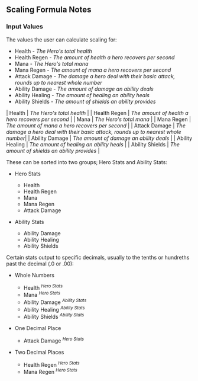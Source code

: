 ## Scaling Formula Notes

### Input Values

The values the user can calculate scaling for:

* Health - *The Hero's total health*
* Health Regen - *The amount of health a hero recovers per second*
* Mana - *The Hero's total mana*
* Mana Regen - *The amount of mana a hero recovers per second*
* Attack Damage - *The damage a hero deal with their basic attack, rounds up to nearest whole number*
* Ability Damage - *The amount of damage an ability deals*
* Ability Healing - *The amount of healing an ability heals*
* Ability Shields - *The amount of shields an ability provides*

| Health          |  *The Hero's total health*                                                          |
| Health Regen    |  *The amount of health a hero recovers per second*                                  |
| Mana            |  *The Hero's total mana*                                                            |
| Mana Regen      |  *The amount of mana a hero recovers per second*                                    |
| Attack Damage   |  *The damage a hero deal with their basic attack, rounds up to nearest whole number*|
| Ability Damage  |  *The amount of damage an ability deals*                                            |
| Ability Healing |  *The amount of healing an ability heals*                                           |
| Ability Shields |  *The amount of shields an ability provides*                                        |

These can be sorted into two groups; Hero Stats and Ability Stats:

* Hero Stats
    * Health
    * Health Regen
    * Mana
    * Mana Regen
    * Attack Damage

* Ability Stats
    * Ability Damage
    * Ability Healing
    * Ability Shields

Certain stats output to specific decimals, usually to the tenths or hundreths past the decimal (.0 or .00):

* Whole Numbers
    * Health <sup>*Hero Stats*</sup>
    * Mana <sup>*Hero Stats*</sup>
    * Ability Damage <sup>*Ability Stats*</sup>
    * Ability Healing <sup>*Ability Stats*</sup>
    * Ability Shields <sup>*Ability Stats*</sup>

* One Decimal Place
    * Attack Damage <sup>*Hero Stats*</sup>

* Two Decimal Places
    * Health Regen <sup>*Hero Stats*</sup>
    * Mana Regen <sup>*Hero Stats*</sup>
